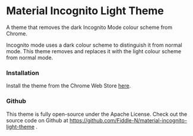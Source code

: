 # Material Incognito Light Theme

A theme that removes the dark Incognito Mode colour scheme from Chrome.

Incognito mode uses a dark colour scheme to distinguish it from normal mode. This theme removes and replaces it with the light colour scheme from normal mode.

### Installation

Install the theme from the Chrome Web Store [here](https://chrome.google.com/webstore/detail/material-incognito-light/necpbhkfondbpbloppmkjpdkdimldobc).

### Github

This theme is fully open-source under the Apache License. Check out the source code on Github at https://github.com/Fiddle-N/material-incognito-light-theme .
